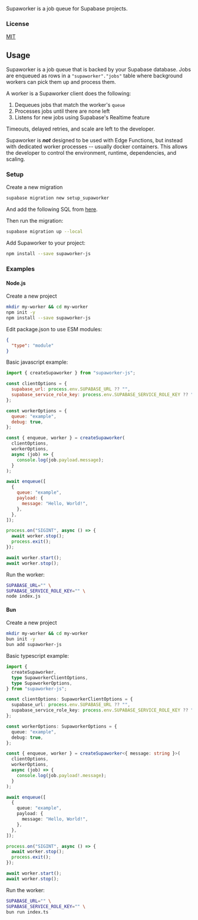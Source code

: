 Supaworker is a job queue for Supabase projects.

### License

[MIT](./LICENSE)

## Usage

Supaworker is a job queue that is backed by your Supabase database.
Jobs are enqueued as rows in a `"supaworker"."jobs"` table where background workers can pick them up and process them.

A worker is a Supaworker client does the following:

1. Dequeues jobs that match the worker's `queue`
2. Processes jobs until there are none left
2. Listens for new jobs using Supabase's Realtime feature

Timeouts, delayed retries, and scale are left to the developer.

Supaworker is _**not**_ designed to be used with Edge Functions, but instead with dedicated worker processes -- usually docker containers. This allows the developer to control the environment, runtime, dependencies, and scaling.

### Setup

Create a new migration

```bash
supabase migration new setup_supaworker
```

And add the following SQL from [here](./supabase/migrations/20240407025302_setup_supaworker.sql).

Then run the migration:

```bash
supabase migration up --local
```

Add Supaworker to your project:

```bash
npm install --save supaworker-js
```

### Examples

#### Node.js

Create a new project

```bash
mkdir my-worker && cd my-worker
npm init -y
npm install --save supaworker-js
```

Edit package.json to use ESM modules:

```json
{
  "type": "module"
}
```

Basic javascript example:

```js
import { createSupaworker } from "supaworker-js";

const clientOptions = {
  supabase_url: process.env.SUPABASE_URL ?? "",
  supabase_service_role_key: process.env.SUPABASE_SERVICE_ROLE_KEY ?? "",
};

const workerOptions = {
  queue: "example",
  debug: true,
};

const { enqueue, worker } = createSupaworker(
  clientOptions,
  workerOptions,
  async (job) => {
    console.log(job.payload.message);
  }
);

await enqueue([
  {
    queue: "example",
    payload: {
      message: "Hello, World!",
    },
  },
]);

process.on("SIGINT", async () => {
  await worker.stop();
  process.exit();
});

await worker.start();
await worker.stop();
```

Run the worker:

```sh
SUPABASE_URL="" \
SUPABASE_SERVICE_ROLE_KEY="" \
node index.js
```

#### Bun

Create a new project

```bash
mkdir my-worker && cd my-worker
bun init -y
bun add supaworker-js
```

Basic typescript example:

```ts
import {
  createSupaworker,
  type SupaworkerClientOptions,
  type SupaworkerOptions,
} from "supaworker-js";

const clientOptions: SupaworkerClientOptions = {
  supabase_url: process.env.SUPABASE_URL ?? "",
  supabase_service_role_key: process.env.SUPABASE_SERVICE_ROLE_KEY ?? "",
};

const workerOptions: SupaworkerOptions = {
  queue: "example",
  debug: true,
};

const { enqueue, worker } = createSupaworker<{ message: string }>(
  clientOptions,
  workerOptions,
  async (job) => {
    console.log(job.payload!.message);
  }
);

await enqueue([
  {
    queue: "example",
    payload: {
      message: "Hello, World!",
    },
  },
]);

process.on("SIGINT", async () => {
  await worker.stop();
  process.exit();
});

await worker.start();
await worker.stop();
```

Run the worker:

```sh
SUPABASE_URL="" \
SUPABASE_SERVICE_ROLE_KEY="" \
bun run index.ts
```